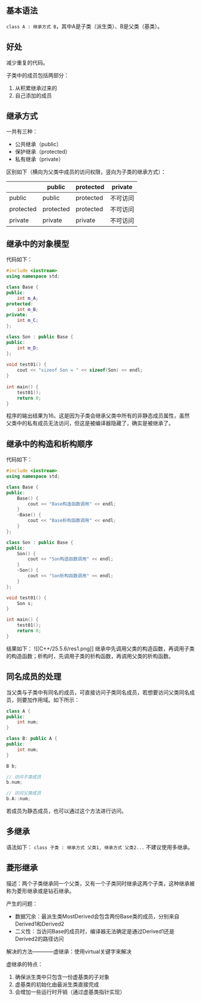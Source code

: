 
## 基本语法

`class A : 继承方式 B`，其中A是子类（派生类）、B是父类（基类）。

## 好处

减少重复的代码。

子类中的成员包括两部分：
1. 从积累继承过来的
2. 自己添加的成员

## 继承方式

一共有三种：
- 公共继承（public）
- 保护继承（protected）
- 私有继承（private）

区别如下（横向为父类中成员的访问权限，竖向为子类的继承方式）：

|           | public    | protected | private |
| --------- | --------- | --------- | ------- |
| public    | public    | protected | 不可访问    |
| protected | protected | protected | 不可访问    |
| private   | private   | private   | 不可访问    |

## 继承中的对象模型

代码如下：
```cpp
#include <iostream>
using namespace std;

class Base {
public:
    int m_A;
protected:
    int m_B;
private:
    int m_C;
};

class Son : public Base {
public:
    int m_D;
};
  
void test01() {
    cout << "sizeof Son = " << sizeof(Son) << endl;
}
  
int main() {
    test01();
    return 0;
}
```
程序的输出结果为16。这是因为子类会继承父类中所有的非静态成员属性，虽然父类中的私有成员无法访问，但这是被编译器隐藏了，确实是被继承了。

## 继承中的构造和析构顺序

代码如下：
```cpp
#include <iostream>
using namespace std;

class Base {
public:
    Base() {
        cout << "Base构造函数调用" << endl;
    }
    ~Base() {
        cout << "Base析构函数调用" << endl;
    }
};

class Son : public Base {
public:
    Son() {
        cout << "Son构造函数调用" << endl;
    }
    ~Son() {
        cout << "Son析构函数调用" << endl;
    }
};  

void test01() {
    Son s;
} 

int main() {
    test01();
    return 0;
}
```

结果如下：
![[C++/25.5.6/res1.png]]
继承中先调用父类的构造函数，再调用子类的构造函数；析构时，先调用子类的析构函数，再调用父类的析构函数。

## 同名成员的处理

当父类与子类中有同名的成员，可直接访问子类同名成员，若想要访问父类同名成员，则要加作用域。如下所示：
```cpp
class A {
public:
	int num;
}

class B: public A {
public:
	int num;
}

B b;

// 访问子类成员
b.num;

// 访问父类成员
b.A::num;
```
若成员为静态成员，也可以通过这个方法进行访问。

## 多继承

语法如下：
`class 子类 : 继承方式 父类1, 继承方式 父类2...`
不建议使用多继承。

## 菱形继承

描述：两个子类继承同一个父类，又有一个子类同时继承这两个子类，这种继承被称为菱形继承或是钻石继承。

产生的问题：
- 数据冗余：最派生类MostDerived会包含两份Base类的成员，分别来自Derived1和Derived2
- 二义性：当访问Base的成员时，编译器无法确定是通过Derived1还是Derived2的路径访问

解决的方法————虚继承：使用virtual关键字来解决

虚继承的特点：
1. 确保派生类中只包含一份虚基类的子对象
2. 虚基类的初始化由最派生类直接完成
3. 会增加一些运行时开销（通过虚基类指针实现）

